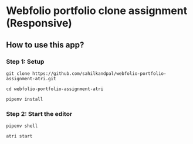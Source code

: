 # Webfolio portfolio clone assignment (Responsive)

## How to use this app?

### Step 1: Setup

```shell
git clone https://github.com/sahilkandpal/webfolio-portfolio-assignment-atri.git

cd webfolio-portfolio-assignment-atri

pipenv install
```

### Step 2: Start the editor

```shell
pipenv shell

atri start
```
